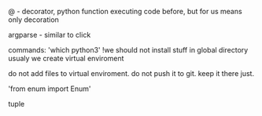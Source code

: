 @ - decorator, python function
executing code before, but for us means only decoration

argparse - similar to click

commands:
    'which python3'
   !we should not install stuff in global directory
   usualy we create virtual enviroment

   do not add files to virtual enviroment. do not push it to git. keep it there just.


'from enum import Enum'

tuple
